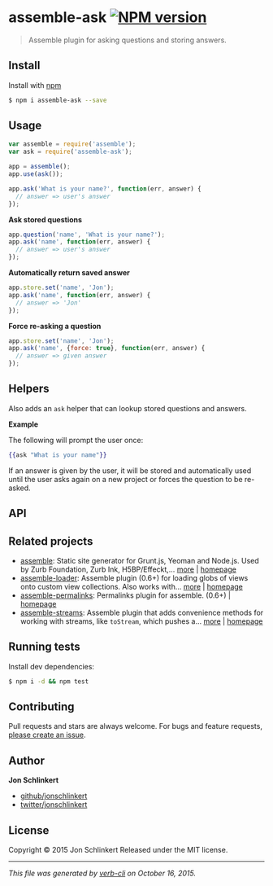 # assemble-ask [![NPM version](https://badge.fury.io/js/assemble-ask.svg)](http://badge.fury.io/js/assemble-ask)

> Assemble plugin for asking questions and storing answers.

## Install

Install with [npm](https://www.npmjs.com/)

```sh
$ npm i assemble-ask --save
```

## Usage

```js
var assemble = require('assemble');
var ask = require('assemble-ask');

app = assemble();
app.use(ask());

app.ask('What is your name?', function(err, answer) {
  // answer => user's answer
});
```

**Ask stored questions**

```js
app.question('name', 'What is your name?');
app.ask('name', function(err, answer) {
  // answer => user's answer
});
```

**Automatically return saved answer**

```js
app.store.set('name', 'Jon');
app.ask('name', function(err, answer) {
  // answer => 'Jon'
});
```

**Force re-asking a question**

```js
app.store.set('name', 'Jon');
app.ask('name', {force: true}, function(err, answer) {
  // answer => given answer
});
```

## Helpers

Also adds an `ask` helper that can lookup stored questions and answers.

**Example**

The following will prompt the user once:

```hbs
{{ask "What is your name"}}
```

If an answer is given by the user, it will be stored and automatically used until the user asks again on a new project or forces the question to be re-asked.

## API

## Related projects

* [assemble](https://www.npmjs.com/package/assemble): Static site generator for Grunt.js, Yeoman and Node.js. Used by Zurb Foundation, Zurb Ink, H5BP/Effeckt,… [more](https://www.npmjs.com/package/assemble) | [homepage](http://assemble.io)
* [assemble-loader](https://www.npmjs.com/package/assemble-loader): Assemble plugin (0.6+) for loading globs of views onto custom view collections. Also works with… [more](https://www.npmjs.com/package/assemble-loader) | [homepage](https://github.com/jonschlinkert/assemble-loader)
* [assemble-permalinks](https://www.npmjs.com/package/assemble-permalinks): Permalinks plugin for assemble. (0.6+) | [homepage](https://github.com/jonschlinkert/assemble-permalinks)
* [assemble-streams](https://www.npmjs.com/package/assemble-streams): Assemble plugin that adds convenience methods for working with streams, like `toStream`, which pushes a… [more](https://www.npmjs.com/package/assemble-streams) | [homepage](https://github.com/jonschlinkert/assemble-streams)

## Running tests

Install dev dependencies:

```sh
$ npm i -d && npm test
```

## Contributing

Pull requests and stars are always welcome. For bugs and feature requests, [please create an issue](https://github.com/jonschlinkert/assemble-ask/issues/new).

## Author

**Jon Schlinkert**

+ [github/jonschlinkert](https://github.com/jonschlinkert)
+ [twitter/jonschlinkert](http://twitter.com/jonschlinkert)

## License

Copyright © 2015 Jon Schlinkert
Released under the MIT license.

***

_This file was generated by [verb-cli](https://github.com/assemble/verb-cli) on October 16, 2015._
